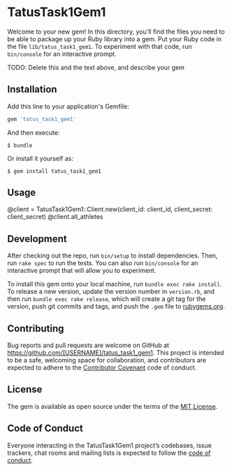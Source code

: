 # TatusTask1Gem1

Welcome to your new gem! In this directory, you'll find the files you need to be able to package up your Ruby library into a gem. Put your Ruby code in the file `lib/tatus_task1_gem1`. To experiment with that code, run `bin/console` for an interactive prompt.

TODO: Delete this and the text above, and describe your gem

## Installation

Add this line to your application's Gemfile:

```ruby
gem 'tatus_task1_gem1'
```

And then execute:

    $ bundle

Or install it yourself as:

    $ gem install tatus_task1_gem1

## Usage

@client = TatusTask1Gem1::Client.new(client_id: client_id, client_secret: client_secret)
@client.all_athletes
## Development

After checking out the repo, run `bin/setup` to install dependencies. Then, run `rake spec` to run the tests. You can also run `bin/console` for an interactive prompt that will allow you to experiment.

To install this gem onto your local machine, run `bundle exec rake install`. To release a new version, update the version number in `version.rb`, and then run `bundle exec rake release`, which will create a git tag for the version, push git commits and tags, and push the `.gem` file to [rubygems.org](https://rubygems.org).

## Contributing

Bug reports and pull requests are welcome on GitHub at https://github.com/[USERNAME]/tatus_task1_gem1. This project is intended to be a safe, welcoming space for collaboration, and contributors are expected to adhere to the [Contributor Covenant](http://contributor-covenant.org) code of conduct.

## License

The gem is available as open source under the terms of the [MIT License](https://opensource.org/licenses/MIT).

## Code of Conduct

Everyone interacting in the TatusTask1Gem1 project’s codebases, issue trackers, chat rooms and mailing lists is expected to follow the [code of conduct](https://github.com/[USERNAME]/tatus_task1_gem1/blob/master/CODE_OF_CONDUCT.md).

